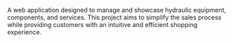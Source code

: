 A web application designed to manage and showcase hydraulic equipment, components, and services. This project aims to simplify the sales process while providing customers with an intuitive and efficient shopping experience.
